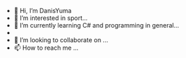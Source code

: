 - 👋 Hi, I’m DanisYuma
- 👀 I’m interested in sport...
- 🌱 I’m currently learning C# and programming in general...
- 
- 💞️ I’m looking to collaborate on ...
- 📫 How to reach me ...

<!---
DanisYuma/DanisYuma is a ✨ special ✨ repository because its `README.md` (this file) appears on your GitHub profile.
You can click the Preview link to take a look at your changes.
--->
